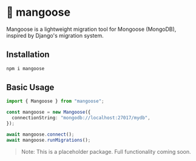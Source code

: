 # 🥭 mangoose

Mangoose is a lightweight migration tool for Mongoose (MongoDB), inspired by Django's migration system.

## Installation

```bash
npm i mangoose
```

## Basic Usage

```ts
import { Mangoose } from "mangoose";

const mangoose = new Mangoose({
  connectionString: "mongodb://localhost:27017/mydb",
});

await mangoose.connect();
await mangoose.runMigrations();
```

> Note: This is a placeholder package. Full functionality coming soon.
